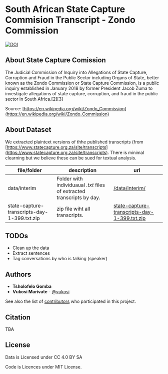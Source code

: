 # South African State Capture Commision Transcript - Zondo Commission


[![DOI]()]()

## About State Capture Comission

The Judicial Commission of Inquiry into Allegations of State Capture, Corruption and Fraud in the Public Sector including Organs of State, better known as the Zondo Commission or State Capture Commission, is a public inquiry established in January 2018 by former President Jacob Zuma to investigate allegations of state capture, corruption, and fraud in the public sector in South Africa.[2][3]

Source: [https://en.wikipedia.org/wiki/Zondo_Commission](https://en.wikipedia.org/wiki/Zondo_Commission)

## About Dataset

We extracted plaintext versions of thhe published transcripts (from [https://www.statecapture.org.za/site/transcripts](https://www.statecapture.org.za/site/transcripts). There is minimal clearning but we believe these can be sued for textual analysis. 



| file/folder     | description| url |
|-----------------|-----|---------------|
| data/interim | Folder with individuaual *.txt* files of extracted transcripts by day.  |       [/data/interim/](/data/interim/)         |
| state-capture-transcripts-day-1-399.txt.zip | zip file wiht all transcripts. | [state-capture-transcripts-day-1-399.txt.zip](/data/state-capture-transcripts-day-1-399.txt.zip)|


## TODOs

* Clean up the data
* Extract sentences
* Tag conversations by who is talking (speaker)

## Authors

* **Tsholofelo Gomba** 
* **Vukosi Marivate** - [@vukosi](https://twitter.com/vukosi)

See also the list of [contributors](https://github.com/dsfsi/project-state-capture/contributors) who participated in this project.

## Citation

TBA

## License

Data is Licensed under CC 4.0 BY SA

Code is Licences under MIT License.
